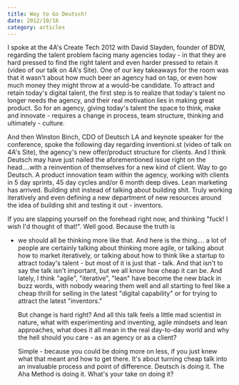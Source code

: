 ```yaml
---
title: Way to Go Deutsch! 
date: 2012/10/16
category: articles
---
```


I spoke at the 4A's Create Tech 2012 with David Slayden, founder of BDW,
regarding the talent problem facing many agencies today - in that they
are hard pressed to find the right talent and even harder pressed to
retain it (video of our talk on 4A's Site).  One of our key takeaways
for the room was that it wasn't about how much beer an agency had on
  tap, or even how much money they might throw at a would-be candidate.
  To attract and retain today's digital talent, the first step is to
  realize that today's talent no longer needs the agency, and their real
  motivation lies in making great product.  So for an agency, giving
  today's talent the space to think, make and innovate - requires a
  change in process, team structure, thinking and ultimately - culture.  

  And then Winston Binch, CDO of Deutsch LA and keynote speaker for the
  conference, spoke the following day regarding inventioni.st  (video of
  talk on 4A's Site), the agency's new offer/product structure for
  clients.    And I think Deutsch may have just nailed the
  aforementioned issue right on the head….with a reinvention of
  themselves for a new kind of client.  Way to go Deutsch.   A product
  innovation team within the agency, working with clients in 5 day
  sprints, 45 day cycles and/or 6 month deep dives.  Lean marketing has
  arrived.  Building shit instead of talking about building shit.  Truly
  working iteratively and even defining a new department of new
  resources around the idea of building shit and testing it out -
  inventors.  

  If you are slapping yourself on the forehead right now, and thinking
  "fuck! I wish I'd thought of that!".  Well good.  Because the truth is
  - we should all be thinking more like that.  And here is the thing….
    a lot of people are certainly talking about thinking more agile, or
    talking about how to market iteratively, or talking about how to
    think like a startup to attract today's talent - but most of it is
    just that - talk.  And that isn't to say the talk isn't important,
    but we all know how cheap it can be.  And lately, I think "agile",
    "iterative", "lean" have become the new black in buzz words, with
    nobody wearing them well and all starting to feel like a cheap
    thrill for selling in the latest "digital capability" or for trying
    to attract the latest "inventors."

    But change is hard right?  And all this talk feels a little mad
    scientist in nature, what with experimenting and inventing, agile
    mindsets and lean approaches, what does it all mean in the real
    day-to-day world and why the hell should you care - as an agency or
    as a client?  

    Simple - because you could be doing more on less, if you just knew
    what that meant and how to get there.  It's about turning cheap talk
    into an invaluable process and point of difference. Deutsch is doing
    it. The Aha Method is doing it. What's your take on doing it?
